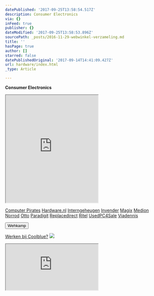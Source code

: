 ```yaml
---
datePublished: '2017-09-25T13:58:54.517Z'
description: Consumer Electronics
via: {}
inFeed: true
publisher: {}
dateModified: '2017-09-25T13:58:53.896Z'
sourcePath: _posts/2016-11-29-webwinkel-verzameling.md
title: ''
hasPage: true
author: []
starred: false
datePublishedOriginal: '2017-09-14T14:41:09.427Z'
url: hardware/index.html
_type: Article

---
```

**Consumer Electronics**

<iframe src="https://the-grid.github.io/ed-userhtml/?g=eJzVV11v2jAUfedXZJHKG-SL8FVM1XWbVqnr9tCH9Qk58W1ikTiRbRaqaf99NyF0aTtaqhGkIRRjK_a55-Bzrz179-Hrxc3tt49GrNNk3pltG6AMG6tulb5PYN5h_Ifxs2PgJ6XrXsGZjqeGM7LtfH1aDcfAo1hPDdcvh3Cg8wsXqWfPgozdzzudGTViCXfEjLXOp5ZVFEX_PATFuIRQ90ViGprKCDQxF0FCxdKcz3gaGUqGj-YEWUpl-b51mdIIlKVjiCRnlgAGEicyBb0CgoKLJSTKevgpaArCogjZqzFzEZkGTRDx882XK0OvdCY5xUCq0Im5oepURGuO2DGwF2QSwab2KQZp0bmxg17CAxrQfpilxyG3BTwksWfMdNjXkjLAR7gE2RegrbOQOP5wYHdpmp-mZOz47nhSdShxPG80dKqOJFWzIkeTA9a5BKXa-6sVhkoFT6kG1md65FR6OPZw6FrOYOR7tmtxwWDdz-P8rODEHQ_tod0tFDlPaWiWa_7PGlMk0bqRcGmQAiUuw9QohdZkYg8WjrvYMF_U1E_cT0ei_RBR29wDoLrHq0iPwmyLdzBeu2iFsU7gaHl_i7cnLbdJy92DVpkHcgxQgMxlFkmaphRjTsrkb4UJD5eb51lOnK4mK5l0FRl4jt29Izffr7o4QMp1Trxz3MT43XCu5ndLCuR9lvSugSGvIymGeAj-7xvBf3EjhOjclVJxltfm3mRLqvJ1aXPX8yajhtGvi6IXqhfsbkhIiCmyuyxJsgKRL5oAc6MNqRocWrZNCAJrQpJnXFTh1gWiUWJQM98bPFGMsTcp9hikJc2aIAdUbd9a6roD26trqeP-rY42hFvtJxwDIbhiQCvbtuLKPxAHONTsduYO0Xzf8V_VDM9cbxHt4zqHSpBW9ILN6i0nMdzDeByIIIZVBKLK-fUxxZ3YbsOMl49ebJqy85pOGwzQTZRWJHtCpmXp7jNZVhkMtsyfORdRpdtg7I32O989E-p2u2Ir6tTxHlAVvCtv7sh48a7u4b8BgLpWHw" height="350" style=""></iframe>

[Computer Pirates][0]
[Hardware.nl][1]
[Interngeheugen][2]
[Invender][3]
[Magix][4]
[Medion][5]
[Norrod][6]
[Otto][7]
[Paradigit][8]
[Replacedirect][9]
[Ritel][10]
[UsedPC4Sale][11]
[Viadennis][12]

<button data-role="cta" style="">Wehkamp</button>

[Werken bij Coolblue?][13]
![](https://the-grid-user-content.s3-us-west-2.amazonaws.com/d4d8e480-281e-41f8-a31e-4427722137e0.png)

<iframe src="https://the-grid.github.io/ed-userhtml/?g=eJyNUD1vwjAU3P0rHt7b5wDiIzhe2s50YOno2A626jSR41IQ4r_XmLAw8ZaT7vROd8cn79u33dfnB9jYekH4HYzUCXDEIZ68EUS7A5wJpGvl8eXP6WhLmC4Y64-bTFvj9jaWUGTqypBLchnfed3pkyCES7DBNBW1MfYlYh-aV_uDyjv1jUq2SSuLZOFn9TBDFYyM7mAyy4rCJ2k5p4K7dg9DUI82Q_cblHnaB3KNii6nKzrmr-iaUai7oE2oKKMoOMprbrwVSLPklf4BTRZfcA" height="150" style=""></iframe>



[0]: http://www.computerpirates.com/
[1]: http://www.hardware.nl/
[2]: http://www.interngeheugen.com/tt/?tt=2902_12_133761_Interngeheugen&r=%2F
[3]: http://www.invender.nl/ttiv/index.php?tt=352_12_133761_Invender&r=%2F
[4]: http://www.magix.com/ap/tradetracker/?tt=2074_12_133761_Magix&r=%2F
[5]: http://tc.tradetracker.net/?c=3452&m=12&a=133761
[6]: http://www.norrod.nl/tt/index.aspx?tt=23396_12_133761_Norrod&r=%2F
[7]: http://www.otto.nl/
[8]: http://www.paradigit.nl/tt/index.aspx?tt=5043_12_133761_Paradigit&r=%2F
[9]: http://www.replacedirect.nl/
[10]: http://www.ritel.nl/telecom/?tt=668_12_133761_Ritel&r=%2F
[11]: http://tc.tradetracker.net/?c=20400&m=12&a=133761&r=UsedPC4sale&u=%2F
[12]: http://www.viadennis.nl/computer/?tt=15804_12_133761_Viadennis&r=%2F
[13]: http://prf.hn/click/camref:1100l3bs3/creativeref:1011l11074